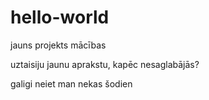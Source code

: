 # hello-world
jauns projekts mācības

uztaisiju jaunu aprakstu, kapēc nesaglabājās?

galigi neiet man nekas šodien
